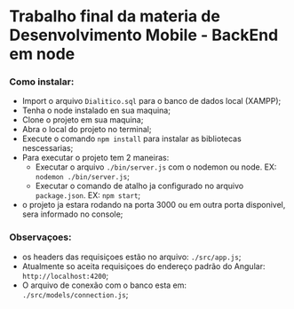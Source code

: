 # Trabalho final da materia de Desenvolvimento Mobile - BackEnd em node

### Como instalar: 
- Import o arquivo `Dialitico.sql` para o banco de dados local (XAMPP);
- Tenha o node instalado en sua maquina;
- Clone o projeto em sua maquina;
- Abra o local do projeto no terminal;
- Execute o comando `npm install` para instalar as bibliotecas nescessarias;
- Para executar o projeto tem 2 maneiras:
    - Executar o arquivo `./bin/server.js` com o nodemon ou node. EX: `nodemon ./bin/server.js`;
    - Executar o comando de atalho ja configurado no arquivo `package.json`. EX: `npm start`;
- o projeto ja estara rodando na porta 3000 ou em outra porta disponivel, sera informado no console;

### Observaçoes: 
- os headers das requisiçoes estão no arquivo: `./src/app.js`;
- Atualmente so aceita requisiçoes do endereço padrão do Angular: `http://localhost:4200`;
- O arquivo de conexão com o banco esta em: `./src/models/connection.js`;